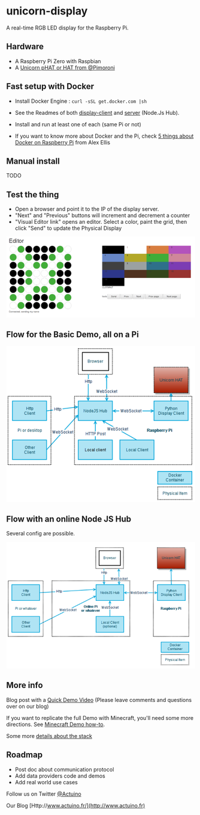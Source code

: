 # unicorn-display
A real-time RGB LED display for the Raspberry Pi.

## Hardware

* A Raspberry Pi Zero with Raspbian
* A [Unicorn pHAT or HAT from @Pimoroni](https://shop.pimoroni.com/products/unicorn-phat)

## Fast setup with Docker

* Install Docker Engine : `curl -sSL get.docker.com |sh`
* See the Readmes of both [display-client](display-client/README.md) and [server](server/README.md) (Node.Js Hub). 
* Install and run at least one of each (same Pi or not)

* If you want to know more about Docker and the Pi, check [5 things about Docker on Raspberry Pi](http://blog.alexellis.io/5-things-docker-rpi/) from Alex Ellis

## Manual install

TODO

## Test the thing
* Open a browser and point it to the IP of the display server.
* "Next" and "Previous" buttons will increment and decrement a counter
* "Visual Editor link" opens an editor. Select a color, paint the grid, then click "Send" to update the Physical Display

![](https://raw.githubusercontent.com/actuino/unicorn-display/master/res/unicorn-editor.png)

## Flow for the Basic Demo, all on a Pi
![](https://raw.githubusercontent.com/actuino/unicorn-display/master/res/unicorn-flow1.png)

## Flow with an online Node JS Hub
Several config are possible.

![](https://raw.githubusercontent.com/actuino/unicorn-display/master/res/unicorn-flow2.png)

## More info

Blog post with a [Quick Demo Video](http://www.actuino.fr/raspi/minecraft-raspberry.html)
(Please leave comments and questions over on our blog)

If you want to replicate the full Demo with Minecraft, you'll need some more directions.
See [Minecraft Demo how-to](Minecraft/readme.md).

Some more [details about the stack](stack.md)

## Roadmap

* Post doc about communication protocol
* Add data providers code and demos
* Add real world use cases


Follow us on Twitter [@Actuino](https://twitter.com/actuino)

Our Blog [Http://www.actuino.fr/](http://www.actuino.fr)
